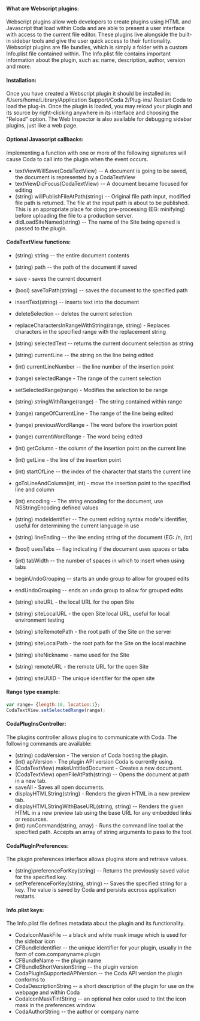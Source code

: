 #### What are Webscript plugins:
Webscript plugins allow web developers to create plugins using HTML and Javascript that load within Coda and are able to present a user interface with access to the current file editor. These plugins live alongside the built-in sidebar tools and give the user quick access to their funtionality. Webscript plugins are file bundles, which is simply a folder with a custom Info.plist file contained within. The Info.plist file contains important information about the plugin, such as: name, description, author, version and more.

#### Installation:
Once you have created a Webscript plugin it should be installed in: /Users/home/Library/Application Support/Coda 2/Plug-ins/
Restart Coda to load the plug-in. Once the plugin is loaded, you may reload your plugin and its source by right-clicking anywhere in its interface and choosing the "Reload" option. The Web Inspector is also available for debugging sidebar plugins, just like a web page.

#### Optional Javascript callbacks:
Implementing a function with one or more of the following signatures will cause Coda to call into the plugin when the event occurs.

- textViewWillSave(CodaTextView) -- A document is going to be saved, the document is represented by a CodaTextView
- textViewDidFocus(CodaTextView) -- A document became focused for editing
- (string) willPublishFileAtPath(string) -- Original file path input, modified file path is returned. The file at the input path is about to be published. This is an appropriate place for doing pre-processing (EG: minifying) before uploading the file to a production server.
- didLoadSiteNamed(string) -- The name of the Site being opened is passed to the plugin.

#### CodaTextView functions:

- (string) string -- the entire document contents
- (string) path -- the path of the document if saved

- save - saves the current document
- (bool) saveToPath(string) -- saves the document to the specified path

- insertText(string) -- inserts text into the document
- deleteSelection -- deletes the current selection
- replaceCharactersInRangeWithString(range, string) - Replaces characters in the specified range with the replacement string

- (string) selectedText -- returns the current document selection as string
- (string) currentLine -- the string on the line being edited
- (int) currentLineNumber -- the line number of the insertion point
- (range) selectedRange - The range of the current selection
- setSelectedRange(range) - Modifies the selection to be range
- (string) stringWithRange(range) - The string contained within range
- (range) rangeOfCurrentLine - The range of the line being edited
- (range) previousWordRange - The word before the insertion point
- (range) currentWordRange - The word being edited

- (int) getColumn - the column of the insertion point on the current line
- (int) getLine - the line of the insertion point
- (int) startOfLine -- the index of the character that starts the current line
- goToLineAndColumn(int, int) - move the insertion point to the specified line and column

- (int) encoding -- The string encoding for the document, use NSStringEncoding defined values
- (string) modeIdentifier -- The current editing syntax mode's identifier, useful for determining the current language in use
- (string) lineEnding -- the line ending string of the document (EG: /n, /cr) 
- (bool) usesTabs -- flag indicating if the document uses spaces or tabs
- (int) tabWidth -- the number of spaces in which to insert when using tabs

- beginUndoGrouping -- starts an undo group to allow for grouped edits
- endUndoGrouping -- ends an undo group to allow for grouped edits

- (string) siteURL - the local URL for the open Site
- (string) siteLocalURL - the open Site local URL, useful for local environment testing
- (string) siteRemotePath - the root path of the Site on the server
- (string) siteLocalPath - the root path for the Site on the local machine
- (string) siteNickname - name used for the Site
- (string) remoteURL - the remote URL for the open Site
- (string) siteUUID - The unique identifier for the open site

#### Range type example:

```Javascript
var range= {length:10, location:1};
CodaTextView.setSelectedRange(range);
```

#### CodaPlugInsController:
The plugins controller allows plugins to communicate with Coda. The following commands are available:

- (string) codaVersion - The version of Coda hosting the plugin.
- (int) apiVersion - The plugin API version Coda is currently using.
- (CodaTextView) makeUntitledDocument - Creates a new document.
- (CodaTextView) openFileAtPath(string) -- Opens the document at path in a new tab.
- saveAll - Saves all open documents.
- displayHTMLString(string) - Renders the given HTML in a new preview tab.
- displayHTMLStringWithBaseURL(string, string) -- Renders the given HTML in a new preview tab using the base URL for any embedded links or resources.
- (int) runCommand(string, array) - Runs the command line tool at the specified path. Accepts an array of string arguments to pass to the tool.


#### CodaPlugInPreferences:
The plugin preferences interface allows plugins store and retrieve values.

- (string)preferenceForKey(string) -- Returns the previously saved value for the specified key.
- setPreferenceForKey(string, string) -- Saves the specified string for a key. The value is saved by Coda and persists accross application restarts.


#### Info.plist keys:
The Info.plist file defines metadata about the plugin and its functionality.

- CodaIconMaskFile -- a black and white mask image which is used for the sidebar icon
- CFBundleIdentifier -- the unique identifier for your plugin, usually in the form of com.companyname.plugin
- CFBundleName -- the plugin name
- CFBundleShortVersionString -- the plugin version
- CodaPlugInSupportedAPIVersion -- the Coda API version the plugin conforms to
- CodaDescriptionString -- a short description of the plugin for use on the webpage and within Coda
- CodaIconMaskTintString -- an optional hex color used to tint the icon mask in the preferences window
- CodaAuthorString -- the author or company name
